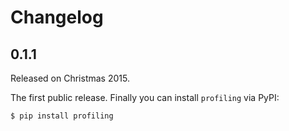 Changelog
=========

0.1.1
-----

Released on Christmas 2015.

The first public release.  Finally you can install `profiling` via PyPI:

```sh
$ pip install profiling
```
